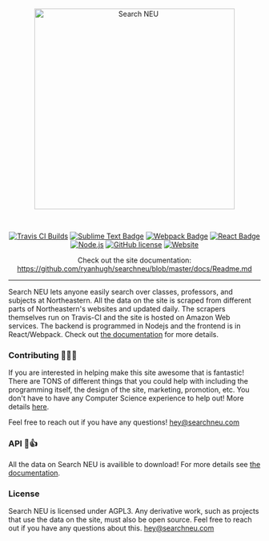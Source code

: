 <br/>
<p align="center">
  <a href="https://searchneu.com/">
    <img alt="Search NEU" src="https://i.imgur.com/6hPgLSP.png" width="400"/>
  </a>
</p>
<br/>
<p align="center">
  <a href="https://travis-ci.org/ryanhugh/searchneu/"><img src="https://travis-ci.org/ryanhugh/searchneu.svg?branch=master" alt="Travis CI Builds"></a> <a href="#"><img src="https://cdn.rawgit.com/aleen42/badges/master/src/sublime_text.svg" alt="Sublime Text Badge"></a> <a href="#"><img src="https://cdn.rawgit.com/aleen42/badges/master/src/webpack.svg" alt="Webpack Badge"></a> <a href="#"><img src="https://cdn.rawgit.com/aleen42/badges/master/src/react.svg" alt="React Badge"></a>  <a href="#"><img src="https://cdn.rawgit.com/aleen42/badges/master/src/node.svg" alt="Node.js"></a>  <a href="#"><img src="https://img.shields.io/badge/license-AGPLv3-blue.svg" alt="GitHub license"></a> <a href="https://searchneu.com"><img src="https://img.shields.io/website/https/searchneu.com.svg" alt="Website"></a>
</p>

<p align="center">
  Check out the site documentation: <a href="https://github.com/ryanhugh/searchneu/blob/master/docs/Readme.md">https://github.com/ryanhugh/searchneu/blob/master/docs/Readme.md</a>

</p>

----
Search NEU lets anyone easily search over classes, professors, and subjects at Northeastern. All the data on the site is scraped from different parts of Northeastern's websites and updated daily. The scrapers themselves run on Travis-CI and the site is hosted on Amazon Web services. The backend is programmed in Nodejs and the frontend is in React/Webpack. Check out [the documentation](https://github.com/ryanhugh/searchneu/blob/master/docs/Readme.md) for more details. 

### Contributing 🎉🎉🎉
If you are interested in helping make this site awesome that is fantastic! There are TONS of different things that you could help with including the programming itself, the design of the site, marketing, promotion, etc. You don't have to have any Computer Science experience to help out! More details [here](https://github.com/ryanhugh/searchneu/blob/master/docs/Contributing.md). 

Feel free to reach out if you have any questions! hey@searchneu.com

### API 🎉👍

All the data on Search NEU is availible to download! For more details see [the documentation](https://github.com/ryanhugh/searchneu/blob/master/docs/API.md). 


### License

Search NEU is licensed under AGPL3. Any derivative work, such as projects that use the data on the site, must also be open source. Feel free to reach out if you have any questions about this. hey@searchneu.com 

